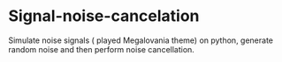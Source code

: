 # Signal-noise-cancelation
Simulate noise signals ( played Megalovania theme) on python, generate random noise and then perform noise cancellation.
